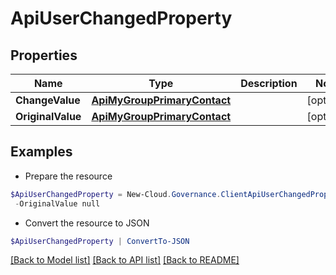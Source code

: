 # ApiUserChangedProperty
## Properties

Name | Type | Description | Notes
------------ | ------------- | ------------- | -------------
**ChangeValue** | [**ApiMyGroupPrimaryContact**](ApiMyGroupPrimaryContact.md) |  | [optional] 
**OriginalValue** | [**ApiMyGroupPrimaryContact**](ApiMyGroupPrimaryContact.md) |  | [optional] 

## Examples

- Prepare the resource
```powershell
$ApiUserChangedProperty = New-Cloud.Governance.ClientApiUserChangedProperty  -ChangeValue null `
 -OriginalValue null
```

- Convert the resource to JSON
```powershell
$ApiUserChangedProperty | ConvertTo-JSON
```

[[Back to Model list]](../README.md#documentation-for-models) [[Back to API list]](../README.md#documentation-for-api-endpoints) [[Back to README]](../README.md)

